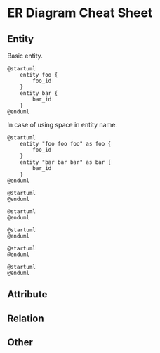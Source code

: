 # ER Diagram Cheat Sheet

## Entity

Basic entity.

```uml
@startuml
    entity foo {
        foo_id
    }
    entity bar {
        bar_id
    }
@enduml
```

In case of using space in entity name.

```uml
@startuml
    entity "foo foo foo" as foo {
        foo_id
    }
    entity "bar bar bar" as bar {
        bar_id
    }
@enduml
```


```uml
@startuml
@enduml
```

```uml
@startuml
@enduml
```

```uml
@startuml
@enduml
```

```uml
@startuml
@enduml
```

```uml
@startuml
@enduml
```




## Attribute


## Relation


## Other

